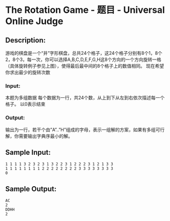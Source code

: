 # The Rotation Game - 题目 - Universal Online Judge

## Description: 

 游戏的棋盘是一个“井”字形棋盘，总共24个格子，这24个格子分别有8个1，8个2，8个3，每一次，你可以选择A,B,C,D,E,F,G,H这8个方向的一个方向旋转一格（具体旋转例子参见上图），使得最后最中间的8个格子上的数值相同。 现在希望你求出最少的旋转次数

### Input: 

本题为多组数据 每个数据为一行，共24个数，从上到下从左到右依次描述每一个格子。 以0表示结束

### Output: 

输出为一行，若干个由”A”..”H”组成的字母，表示一组解的方案，如果有多组可行解，你需要输出字典序最小的解。


## Sample Input: 
```
1 1 1 1 3 2 3 2 3 1 3 2 2 3 1 2 2 2 3 1 2 1 3 3
1 1 1 1 1 1 1 1 2 2 2 2 2 2 2 2 3 3 3 3 3 3 3 3
0
```

## Sample Output: 
```
AC
2
DDHH
2
```

